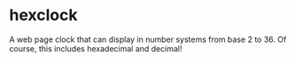 # hexclock
A web page clock that can display in number systems from base 2 to 36. Of course, this includes hexadecimal and decimal!
